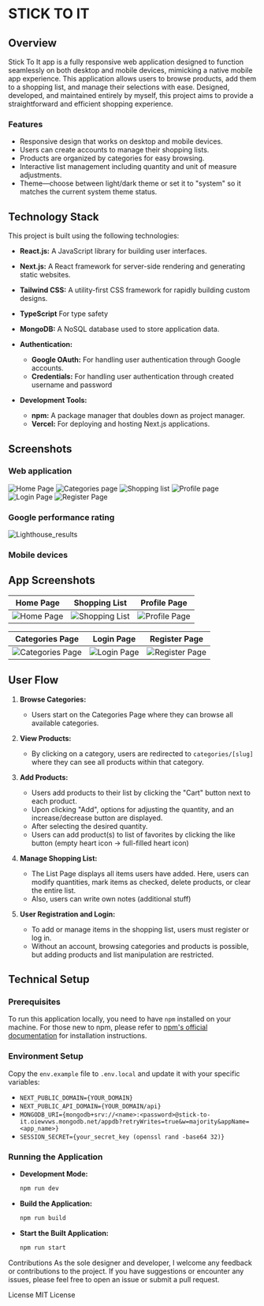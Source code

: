 # STICK TO IT

## Overview

Stick To It app is a fully responsive web application designed to function seamlessly on both desktop and mobile
devices, mimicking a native mobile app experience. This application allows users to browse products, add them to a
shopping list, and manage their selections with ease. Designed, developed, and maintained entirely by myself, this
project aims to provide a straightforward and efficient shopping experience.

### Features

- Responsive design that works on desktop and mobile devices.
- Users can create accounts to manage their shopping lists.
- Products are organized by categories for easy browsing.
- Interactive list management including quantity and unit of measure adjustments.
- Theme—choose between light/dark theme or set it to "system" so it matches the current system theme status.

## Technology Stack

This project is built using the following technologies:

- **React.js:** A JavaScript library for building user interfaces.
- **Next.js:** A React framework for server-side rendering and generating static websites.
- **Tailwind CSS:** A utility-first CSS framework for rapidly building custom designs.
- **TypeScript** For type safety
- **MongoDB:** A NoSQL database used to store application data.

- **Authentication:**

    - **Google OAuth:** For handling user authentication through Google accounts.
    - **Credentials:** For handling user authentication through created username and password

- **Development Tools:**
    - **npm:** A package manager that doubles down as project manager.
    - **Vercel:** For deploying and hosting Next.js applications.

## Screenshots

### Web application

![Home Page](/public/images/screens/screen-01.png)
![Categories page](/public/images/screens/screen-02.png)
![Shopping list](/public/images/screens/screen-03.png)
![Profile page](/public/images/screens/screen-04.png)
![Login Page](/public/images/screens/screen-05.png)
![Register Page](/public/images/screens/screen-06.png)

### Google performance rating

![Lighthouse_results](/public/images/screens/lighthouse-screen.png)


### Mobile devices

## App Screenshots

| Home Page | Shopping List | Profile Page |
|-----------|--------------|-------------|
| ![Home Page](public/images/screens/mobile-screen-01.JPG) | ![Shopping List](public/images/screens/mobile-screen-03.JPG) | ![Profile Page](public/images/screens/mobile-screen-04.JPG) |

| Categories Page | Login Page | Register Page |
|----------------|-----------|--------------|
| ![Categories Page](public/images/screens/mobile-screen-02.JPG) | ![Login Page](public/images/screens/mobile-screen-05.PNG) | ![Register Page](public/images/screens/mobile-screen-06.PNG) |



## User Flow

1. **Browse Categories:**

    - Users start on the Categories Page where they can browse all available categories.

2. **View Products:**

    - By clicking on a category, users are redirected to `categories/[slug]` where they can see all products within that
      category.

3. **Add Products:**

    - Users add products to their list by clicking the "Cart" button next to each product.
    - Upon clicking "Add", options for adjusting the quantity, and an increase/decrease button are displayed.
    - After selecting the desired quantity.
    - Users can add product(s) to list of favorites by clicking the like button (empty heart icon -> full-filled heart icon)

4. **Manage Shopping List:**

    - The List Page displays all items users have added. Here, users can modify quantities, mark items
      as checked, delete products, or clear the entire list.
    - Also, users can write own notes (additional stuff)

5. **User Registration and Login:**
    - To add or manage items in the shopping list, users must register or log in.
    - Without an account, browsing categories and products is possible, but adding products and list manipulation are
      restricted.

## Technical Setup

### Prerequisites

To run this application locally, you need to have `npm` installed on your machine. For those new to npm, please refer
to [npm's official documentation](https://docs.npmjs.com/) for installation instructions.

### Environment Setup

Copy the `env.example` file to `.env.local` and update it with your specific variables:

- `NEXT_PUBLIC_DOMAIN={YOUR_DOMAIN}`
- `NEXT_PUBLIC_API_DOMAIN={YOUR_DOMAIN/api}`
- `MONGODB_URI={mongodb+srv://<name>:<password>@stick-to-it.oiewvws.mongodb.net/appdb?retryWrites=true&w=majority&appName=<app_name>}`
- `SESSION_SECRET={your_secret_key (openssl rand -base64 32)}`

### Running the Application

- **Development Mode:**

  ```bash
  npm run dev
  ```

- **Build the Application:**

  ```bash
  npm run build
  ```

- **Start the Built Application:**
  ```bash
  npm run start
  ```

Contributions
As the sole designer and developer, I welcome any feedback or contributions to the project. If you have suggestions or
encounter any issues, please feel free to open an issue or submit a pull request.

License
MIT License
